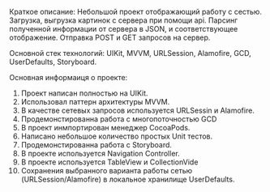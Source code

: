 Краткое описание:
Небольшой проект отображающий работу с сестью. Загрузка, выгрузка картинок c сервера при помощи api.
Парсинг полученной информации от сервера в JSON, и соответствующее отображение. Отправка POST и GET запросов на сервер.

Основной стек технологий: 
UIKit, MVVM, URLSession, Alamofire, GCD, UserDefaults, Storyboard. 

Основная информаиця о проекте: 
1. Проект написан полностью на UIKit.
2. Использовал паттерн архитектуры MVVM. 
3. В качестве сетевых запросов используется URLSessin и Alamofire. 
4. Продемонстированна работа с многопоточностью GCD
5. В проект инмпортирован менеджер CocoaPods.
6. Написано небольшое количество простых Unit тестов.
7. Продемонстированна работа с Storyboard.
8. В проекте используется Navigation Controller.
9. В проекте используется TableView и CollectionVide 
10. Сохранения выбранного варианта работы сетью (URLSession/Alamofire) в локальное хранилище UserDefaults.

